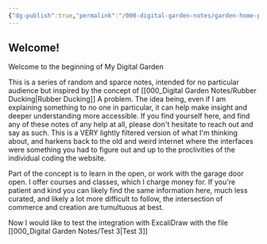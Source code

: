 ```yaml
---
{"dg-publish":true,"permalink":"/000-digital-garden-notes/garden-home-page/","tags":["gardenEntry"],"noteIcon":"","created":"2025-04-05T12:33:00.069-04:00","updated":"2025-04-05T16:23:37.394-04:00"}
---
```


## Welcome! 

Welcome to the beginning of My Digital Garden

This is a series of random and sparce notes, intended for no particular audience but inspired by the concept of [[000_Digital Garden Notes/Rubber Ducking\|Rubber Ducking]] A problem. The idea being, even if I am explaining something to no one in particular, it can help make insight and deeper understanding more accessible.  If you find yourself here, and find any of these notes of any help at all, please don't hesitate to reach out and say as such.  This is a VERY lightly filtered version of what I'm thinking about, and harkens back to the old and weird internet where the interfaces were something you had to figure out and up to the proclivities of the individual coding the website. 

Part of the concept is to learn in the open, or work with the garage door open.  I offer courses and classes,  which I charge money for. If you're patient and kind you can likely find the same information here, much less curated, and likely a lot more difficult to follow, the intersection of commerce and creation are tumultuous at best.  

Now I would like to test the integration with ExcaliDraw  with the file  [[000_Digital Garden Notes/Test 3\|Test 3]]
